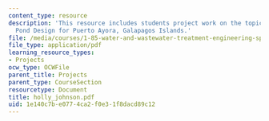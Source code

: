 ```yaml
---
content_type: resource
description: 'This resource includes students project work on the topic Waste: Stabilization
  Pond Design for Puerto Ayora, Galapagos Islands.'
file: /media/courses/1-85-water-and-wastewater-treatment-engineering-spring-2006/1e140c7be0774ca2f0e31f8dacd89c12_holly_johnson.pdf
file_type: application/pdf
learning_resource_types:
- Projects
ocw_type: OCWFile
parent_title: Projects
parent_type: CourseSection
resourcetype: Document
title: holly_johnson.pdf
uid: 1e140c7b-e077-4ca2-f0e3-1f8dacd89c12
---
```

